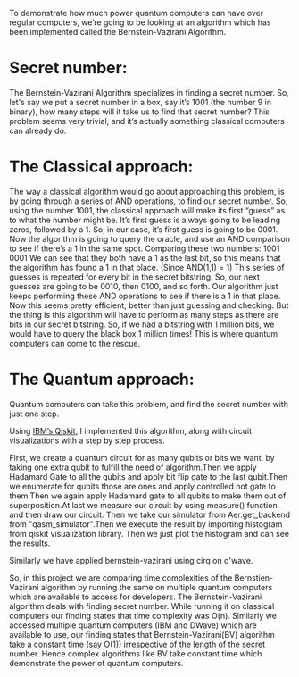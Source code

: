 To demonstrate how much power quantum computers can have over regular computers, we’re going to be looking at an algorithm which has been implemented called the Bernstein-Vazirani Algorithm.

# Secret number:

The Bernstein-Vazirani Algorithm specializes in finding a secret number.
So, let's say we put a secret number in a box, say it’s 1001 (the number 9 in binary), how many steps will it take us to find that secret number?
This problem seems very trivial, and it’s actually something classical computers can already do.

# The Classical approach:

The way a classical algorithm would go about approaching this problem, is by going through a series of AND operations, to find our secret number.
So, using the number 1001, the classical approach will make its first “guess” as to what the number might be. It’s first guess is always going to be leading zeros, followed by a 1.
So, in our case, it’s first guess is going to be 0001. Now the algorithm is going to query the oracle, and use an AND comparison to see if there’s a 1 in the same spot.
Comparing these two numbers:
1001
0001
We can see that they both have a 1 as the last bit, so this means that the algorithm has found a 1 in that place. (Since AND(1,1) = 1)
This series of guesses is repeated for every bit in the secret bitstring. So, our next guesses are going to be 0010, then 0100, and so forth. Our algorithm just keeps performing these AND operations to see if there is a 1 in that place.
Now this seems pretty efficient; better than just guessing and checking. But the thing is this algorithm will have to perform as many steps as there are bits in our secret bitstring. So, if we had a bitstring with 1 million bits, we would have to query the black box 1 million times!
This is where quantum computers can come to the rescue.

# The Quantum approach:

Quantum computers can take this problem, and find the secret number with just one step.

Using [IBM’s Qiskit](https://github.com/Qiskit), I implemented this algorithm, along with circuit visualizations with a step by step process.

First, we create a quantum circuit for as many qubits or bits we want, by taking one extra qubit to fulfill the need of algorithm.Then we apply Hadamard Gate to all the qubits and apply bit flip gate to the last qubit.Then we enumerate for qubits those are ones and apply controlled not gate to them.Then we again apply Hadamard gate to all qubits to make them out of superposition.At last we measure our circuit by using measure() function and then draw our circuit.
Then we take our simulator from Aer.get_backend from "qasm_simulator".Then we execute the result by importing histogram from qiskit visualization library.
Then we just plot the histogram and can see the results.

Similarly we have applied bernstein-vazirani using cirq on d'wave.


So, in this project we are comparing time complexities of the Bernstien-Vazirani algorithm by running the same on multiple quantum computers which are available to access for developers.
The Bernstein-Vazirani algorithm deals with finding secret number.
While running it on classical computers our finding states that time complexity was O(n).
Similarly we accessed multiple quantum computers (IBM and DWave) which are available to use, our finding states that Bernstein-Vazirani(BV) algorithm take a constant time (say O(1)) irrespective
of the length of the secret number. Hence complex algorithms like BV take constant time which demonstrate the power of quantum computers. 
